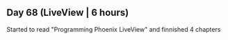 ## Day 68 (LiveView | 6 hours)

Started to read "Programming Phoenix LiveView" and finnished 4 chapters
